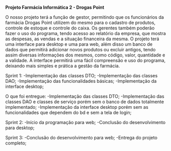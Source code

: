 **Projeto Farmácia Informática 2 - Drogas Point**

O nosso projeto terá a função de gestor, permitindo que os funcionários da farmácia Drogas Point utilizem do mesmo para o cadastro de produtos, controle de estoque e controle do caixa. Os gerentes também poderão fazer o uso do programa, tendo acesso ao relatório da empresa, que mostra as despesas, as vendas e a situação financeira da mesma. O projeto terá uma interface para desktop e uma para web, além disso um banco de dados que permitirá adicionar novos produtos ou excluir antigos, tendo assim diversas informações dos mesmos, como código, valor, quantidade e a validade. A interface permitirá uma fácil compreensão e uso do programa, deixando mais simples e prática a gestão da farmácia.

Sprint 1: -Implementação das classes DTO; -Implementação das classes DAO; -Implementação das funcionalidades básicas; -Implementação da interface desktop;

O que foi entregue: -Implementação das classes DTO; -Implementação das classes DAO e classes de serviço porém sem o banco de dados totalmente implementado; -Implementação da interface desktop porém sem as funcionalidades que dependem do bd e sem a tela de login;

Sprint 2: -Início da programação para web; -Conclusão do desenvolvimento para desktop;

Sprint 3: -Conclusão do desenvolvimento para web; -Entrega do projeto completo;
